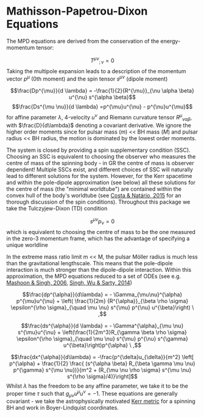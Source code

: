 # Mathisson-Papetrou-Dixon Equations

The MPD equations are derived from the conservation of the energy-momentum tensor:

$${T^{\mu \nu}}_{;\nu} = 0$$
Taking the multipole expansion leads to a description of the momentum vector $p^{\mu}$ (0th moment) and the spin tensor $s^{\mu \nu}$ (dipole moment)

$$\frac{Dp^{\mu}}{d \lambda} = -\frac{1}{2}{R^{\mu}}_{\nu \alpha \beta} u^{\nu} s^{\alpha \beta}$$
$$\frac{Ds^{\mu \nu}}{d \lambda} =p^{\mu}u^{\nu} - p^{\nu}u^{\mu}$$
for affine parameter $\lambda$, 4-velocity $u^{\nu}$ and Riemann curvature tensor ${R^{\mu}}_{\nu \alpha \beta}$, with $\frac{D}{d\lambda}$ denoting a covariant derivative. We ignore the higher order moments since for pulsar mass ($m$) << BH mass ($M$) and pulsar radius << BH radius, the motion is dominated by the lowest order moments. 

The system is closed by providing a spin supplementary condition (SSC). Choosing an SSC is equivalent to choosing the observer who measures the centre of mass of the spinning body - in GR the centre of mass is observer dependent! Multiple SSCs exist, and different choices of SSC will naturally lead to different solutions for the system. However, for the Kerr spacetime and within the pole-dipole approximation (see below) all these solutions for the centre of mass (the "minimal worldtube") are contained within the convex hull of the body's worldtube (see [Costa & Natário, 2015](https://arxiv.org/abs/1410.6443) for an thorough discussion of the spin conditions). Throughout this package we take the Tulczyjew-Dixon (TD) condition

$$s^{\mu \nu} p_{\nu} = 0$$
which is equivalent to choosing the centre of mass to be the one measured in the zero-3 momentum frame, which has the advantage of specifying a unique worldline 


In the extreme mass ratio limit m << M, the pulsar Möller radius is much less than the gravitational lengthscale. This means that the pole-dipole interaction is much stronger than the dipole-dipole interaction. Within this approximation, the MPD equations reduced to a set of ODEs (see e.g. [Mashoon & Singh, 2006](https://arxiv.org/abs/astro-ph/0608278), [Singh, Wu & Sarty, 2014](https://arxiv.org/abs/1403.7171))

$$\frac{dp^{\alpha}}{d\lambda} = - \Gamma_{\mu\nu}^{\alpha} p^{\mu}u^{\nu} +  \left( \frac{1}{2m} {R^{\alpha}}_{\beta \rho \sigma} \epsilon^{\rho \sigma}_{\quad \mu \nu} s^{\mu} p^{\nu} u^{\beta}\right) \ ,$$

$$\frac{ds^{\alpha}}{d \lambda} = - \Gamma^{\alpha}_{\mu \nu} s^{\mu}u^{\nu} + \left(\frac{1}{2m^3}R_{\gamma \beta \rho \sigma} \epsilon^{\rho \sigma}_{\quad \mu \nu} s^{\mu} p^{\nu} s^{\gamma} u^{\beta}\right)p^{\alpha} \ ,$$

$$\frac{dx^{\alpha}}{d\lambda} = -\frac{p^{\delta}u_{\delta}}{m^2} \left[ p^{\alpha} + \frac{1}{2} \frac{ (s^{\alpha \beta} R_{\beta \gamma \mu \nu} p^{\gamma} s^{\mu \nu})}{m^2 + (R_{\mu \nu \rho \sigma} s^{\mu \nu} s^{\rho \sigma}/4)}\right]$$
Whilst $\lambda$ has the freedom to be any affine parameter, we take it to be the proper time $\tau$ such that $g_{\mu \nu}u^{\mu} u^{\nu}=-1$. These equations are generally covariant - we take the astrophysically motivated [Kerr metric](https://en.wikipedia.org/wiki/Kerr_metric) for a spinning BH and work in Boyer-Lindquist coordinates.
